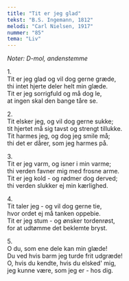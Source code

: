 ```yaml
---
title: "Tit er jeg glad"
tekst: "B.S. Ingemann, 1812"
melodi: "Carl Nielsen, 1917"
nummer: "85"
tema: "Liv"
---
```

*Noter: D-mol, andenstemme* <br>

1.<br>
Tit er jeg glad og vil dog gerne græde,<br>
thi intet hjerte deler helt min glæde.<br>
Tit er jeg sorrigfuld og må dog le,<br>
at ingen skal den bange tåre se.<br>

2.<br>
Tit elsker jeg, og vil dog gerne sukke;<br>
tit hjertet må sig tavst og strengt tillukke.<br>
Tit harmes jeg, og dog jeg smile må;<br>
thi det er dårer, som jeg harmes på.<br>

3.<br>
Tit er jeg varm, og isner i min varme;<br>
thi verden favner mig med frosne arme.<br>
Tit er jeg kold - og rødmer dog derved;<br>
thi verden slukker ej min kærlighed.<br>

4.<br>
Tit taler jeg - og vil dog gerne tie,<br>
hvor ordet ej må tanken oppebie.<br>
Tit er jeg stum - og ønsker tordenrøst,<br>
for at udtømme det beklemte bryst.<br>

5.<br>
O du, som ene dele kan min glæde!<br>
Du ved hvis barm jeg turde frit udgræde!<br>
O, hvis du kendte, hvis du elsked' mig,<br>
jeg kunne være, som jeg er - hos dig.<br>
